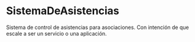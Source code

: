 # SistemaDeAsistencias
Sistema de control de asistencias para asociaciones. Con intención de que escale a ser un servicio o una aplicación.
